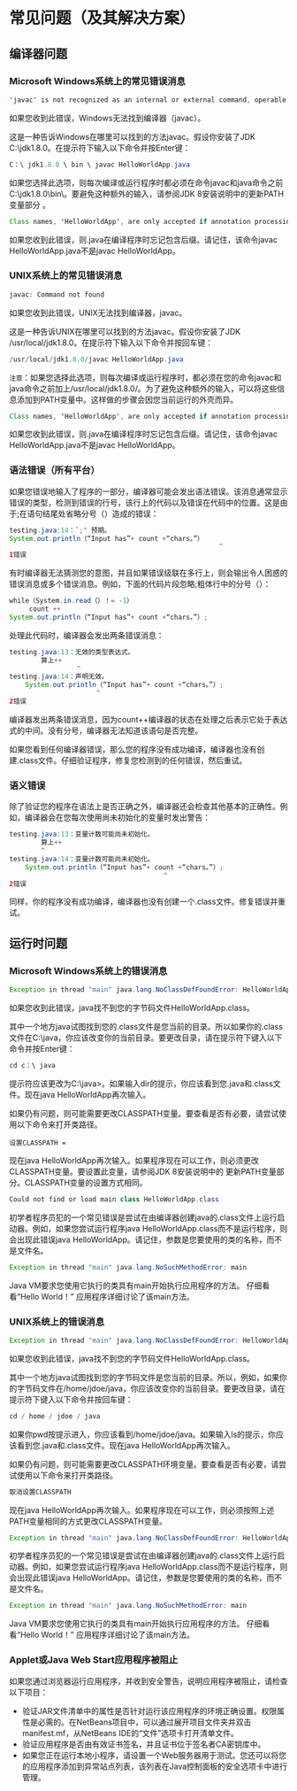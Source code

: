 #   常见问题（及其解决方案）

##  编译器问题

### Microsoft Windows系统上的常见错误消息

```java
'javac' is not recognized as an internal or external command, operable program or batch file
```

如果您收到此错误，Windows无法找到编译器（javac）。

这是一种告诉Windows在哪里可以找到的方法javac。假设你安装了JDK C:\jdk1.8.0。在提示符下输入以下命令并按Enter键：

```java
C：\ jdk1.8.0 \ bin \ javac HelloWorldApp.java
```

如果您选择此选项，则每次编译或运行程序时都必须在命令javac和java命令之前C:\jdk1.8.0\bin\。要避免这种额外的输入，请参阅JDK 8安装说明中的更新PATH变量部分 。

```java
Class names, 'HelloWorldApp', are only accepted if annotation processing is explicitly requested
```

如果您收到此错误，则.java在编译程序时忘记包含后缀。请记住，该命令javac HelloWorldApp.java不是javac HelloWorldApp。

### UNIX系统上的常见错误消息

```java
javac: Command not found
```

如果您收到此错误，UNIX无法找到编译器，javac。

这是一种告诉UNIX在哪里可以找到的方法javac。假设你安装了JDK /usr/local/jdk1.8.0。在提示符下输入以下命令并按回车键：

```java
/usr/local/jdk1.8.0/javac HelloWorldApp.java
```

`注意`：如果您选择此选项，则每次编译或运行程序时，都必须在您的命令javac和java命令之前加上/usr/local/jdk1.8.0/。为了避免这种额外的输入，可以将这些信息添加到PATH变量中。这样做的步骤会因您当前运行的外壳而异。

```java
Class names, 'HelloWorldApp', are only accepted if annotation processing is explicitly requested
```

如果您收到此错误，则.java在编译程序时忘记包含后缀。请记住，该命令javac HelloWorldApp.java不是javac HelloWorldApp。

### 语法错误（所有平台）

如果您错误地输入了程序的一部分，编译器可能会发出语法错误。该消息通常显示错误的类型，检测到错误的行号，该行上的代码以及错误在代码中的位置。这是由于;在语句结尾处省略分号（）造成的错误：

```java
testing.java:14：`;' 预期。
System.out.println（“Input has”+ count +“chars。”）
                                                     ^
1错误
```

有时编译器无法猜测您的意图，并且如果错误级联在多行上，则会输出令人困惑的错误消息或多个错误消息。例如，下面的代码片段忽略;粗体行中的分号（）：

```java
while（System.in.read（）！= -1）
     count ++
System.out.println（“Input has”+ count +“chars。”）; 
```

处理此代码时，编译器会发出两条错误消息：

```java
testing.java:13：无效的类型表达式。
        算上++
                 ^
testing.java:14：声明无效。
    System.out.println（“Input has”+ count +“chars。”）;
                      ^
2错误
```

编译器发出两条错误消息，因为count++编译器的状态在处理之后表示它处于表达式的中间。没有分号，编译器无法知道该语句是否完整。

如果您看到任何编译器错误，那么您的程序没有成功编译，编译器也没有创建.class文件。仔细验证程序，修复您检测到的任何错误，然后重试。

### 语义错误

除了验证您的程序在语法上是否正确之外，编译器还会检查其他基本的正确性。例如，编译器会在您每次使用尚未初始化的变量时发出警告：

```java
testing.java:13：变量计数可能尚未初始化。
        算上++
        ^
testing.java:14：变量计数可能尚未初始化。
    System.out.println（“Input has”+ count +“chars。”）;
                                       ^
2错误
```

同样，你的程序没有成功编译，编译器也没有创建一个.class文件。修复错误并重试。

##  运行时问题

### Microsoft Windows系统上的错误消息

```java
Exception in thread "main" java.lang.NoClassDefFoundError: HelloWorldApp
```

如果您收到此错误，java找不到您的字节码文件HelloWorldApp.class。

其中一个地方java试图找到您的.class文件是您当前的目录。所以如果你的.class文件在C:\java，你应该改变你的当前目录。要更改目录，请在提示符下键入以下命令并按Enter键：

```java
cd c：\ java
```

提示符应该更改为C:\java>。如果输入dir的提示，你应该看到您.java和.class文件。现在java HelloWorldApp再次输入。

如果仍有问题，则可能需要更改CLASSPATH变量。要查看是否有必要，请尝试使用以下命令来打开类路径。

```
设置CLASSPATH =
```

现在java HelloWorldApp再次输入。如果程序现在可以工作，则必须更改CLASSPATH变量。要设置此变量，请参阅JDK 8安装说明中的 更新PATH变量部分。CLASSPATH变量的设置方式相同。

```java
Could not find or load main class HelloWorldApp.class
```

初学者程序员犯的一个常见错误是尝试在由编译器创建java的.class文件上运行启动器。例如，如果您尝试运行程序java HelloWorldApp.class而不是运行程序，则会出现此错误java HelloWorldApp。请记住，参数是您要使用的类的名称，而不是文件名。

```java
Exception in thread "main" java.lang.NoSuchMethodError: main
```

Java VM要求您使用它执行的类具有main开始执行应用程序的方法。 仔细看看“Hello World！” 应用程序详细讨论了该main方法。

### UNIX系统上的错误消息

```java
Exception in thread "main" java.lang.NoClassDefFoundError: HelloWorldApp
```

如果您收到此错误，java找不到您的字节码文件HelloWorldApp.class。

其中一个地方java试图找到您的字节码文件是您当前的目录。所以，例如，如果你的字节码文件在/home/jdoe/java，你应该改变你的当前目录。要更改目录，请在提示符下键入以下命令并按回车键：

```java
cd / home / jdoe / java
```

如果你pwd按提示进入，你应该看到/home/jdoe/java。如果输入ls的提示，你应该看到您.java和.class文件。现在java HelloWorldApp再次输入。

如果仍有问题，则可能需要更改CLASSPATH环境变量。要查看是否有必要，请尝试使用以下命令来打开类路径。

```java
取消设置CLASSPATH
```

现在java HelloWorldApp再次输入。如果程序现在可以工作，则必须按照上述PATH变量相同的方式更改CLASSPATH变量。

```java
Exception in thread "main" java.lang.NoClassDefFoundError: HelloWorldApp/class
```

初学者程序员犯的一个常见错误是尝试在由编译器创建java的.class文件上运行启动器。例如，如果您尝试运行程序java HelloWorldApp.class而不是运行程序，则会出现此错误java HelloWorldApp。请记住，参数是您要使用的类的名称，而不是文件名。

```java
Exception in thread "main" java.lang.NoSuchMethodError: main
```

Java VM要求您使用它执行的类具有main开始执行应用程序的方法。 仔细看看“Hello World！” 应用程序详细讨论了该main方法。

### Applet或Java Web Start应用程序被阻止

如果您通过浏览器运行应用程序，并收到安全警告，说明应用程序被阻止，请检查以下项目：
-   验证JAR文件清单中的属性是否针对运行该应用程序的环境正确设置。权限属性是必需的。在NetBeans项目中，可以通过展开项目文件夹并双击manifest.mf，从NetBeans IDE的“文件”选项卡打开清单文件。
-   验证应用程序是否由有效证书签名，并且证书位于签名者CA密钥库中。
-   如果您正在运行本地小程序，请设置一个Web服务器用于测试。您还可以将您的应用程序添加到异常站点列表，该列表在Java控制面板的安全选项卡中进行管理。
